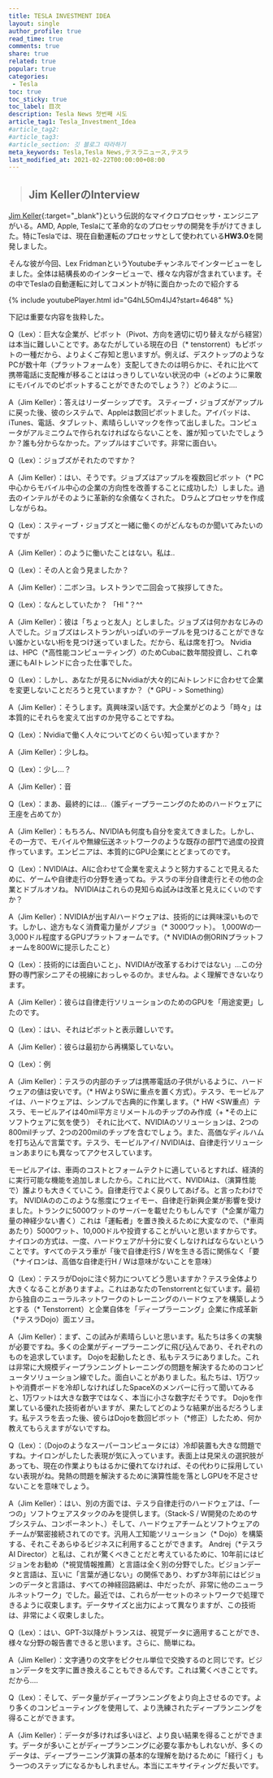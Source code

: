 ```yaml
---
title: TESLA INVESTMENT IDEA
layout: single
author_profile: true
read_time: true
comments: true
share: true
related: true
popular: true
categories:
 - Tesla
toc: true
toc_sticky: true
toc_label: 目次
description: Tesla News 첫번째 시도
article_tag1: Tesla_Investment_Idea
#article_tag2:
#article_tag3:
#article_section: 깃 블로그 따라하기
meta_keywords: Tesla,Tesla News,テスラニュース,テスラ
last_modified_at: 2021-02-22T00:00:00+08:00
---
```

> ## Jim KellerのInterview

[Jim Keller](https://ja.wikipedia.org/wiki/ジム・ケラー){:target="_blank"}という伝説的なマイクロプロセッサ・エンジニアがいる。AMD, Apple, Teslaにて革命的なのプロセッサの開発を手がけてきました。特にTeslaでは、現在自動運転のプロセッサとして使われている**HW3.0**を開発しました。   

そんな彼が今回、Lex FridmanというYoutubeチャンネルでインタービューをしました。全体は結構長めのインタービューで、様々な内容が含まれています。その中でTeslaの自動運転に対してコメントが特に面白かったので紹介する

{% include youtubePlayer.html id="G4hL5Om4IJ4?start=4648" %}

下記は重要な内容を抜粋した。

Q（Lex）：巨大な企業が、ピボット（Pivot、方向を適切に切り替えながら経営）は本当に難しいことです。あなたがしている現在の日（* tenstorrent）もピボットの一種だから、よりよくご存知と思いますが。例えば、デスクトップのようなPCが数十年（プラットフォームを）支配してきたのは明らかに、それに比べて携帯電話に支配権が移ることははっきりしていない状況の中（+どのように果敢にモバイルでのピボットすることができたのでしょう？）どのように....

A（Jim Keller）：答えはリーダーシップです。
スティーブ・ジョブズがアップルに戻った後、彼のシステムで、Appleは数回ピボットました。アイパッドは、iTunes、電話、タブレット、素晴らしいマックを作って出しました。コンピュータがアルミニウムで作られなければならないことを、誰が知っていたでしょうか？誰も分からなかった。アップルはすごいです。非常に面白い。


Q（Lex）：ジョブズがそれたのですか？

A（Jim Keller）：はい、そうです。ジョブズはアップルを複数回ピボット（* PC中心からモバイル中心の企業の方向性を改善することに成功した）しました。過去のインテルがそのように革新的な余儀なくされた。 Dラムとプロセッサを作成しながらね。


Q（Lex）：スティーブ・ジョブズと一緒に働くのがどんなものか聞いてみたいのですが

A（Jim Keller）：のように働いたことはない。私は..


Q（Lex）：その人と会う見ましたか？

A（Jim Keller）：二ボンヨ。レストランで二回会って挨拶してきた。


Q（Lex）：なんとしていたか？ 「Hl "？^^

A（Jim Keller）：彼は「ちょっと友人」としました。ジョブズは何かおなじみの人でした。ジョブズはレストランがいっぱいのテーブルを見つけることができない誰かといない桁を見つけ迷っていました。だから、私は席を打つ。
Nvidiaは、HPC（*高性能コンピューティング）のためCubaに数年間投資し、これ幸運にもAIトレンドに合った仕事でした。


Q（Lex）：しかし、あなたが見るにNvidiaが大々的にAiトレンドに合わせて企業を変更しないことだろうと見ていますか？（* GPU  - > Something）

A（Jim Keller）：そうします。真興味深い話です。大企業がどのよう「時々」は本質的にそれらを変えて出すのか見守ることですね。


Q（Lex）：Nvidiaで働く人々についてどのくらい知っていますか？

A（Jim Keller）：少しね。


Q（Lex）：少し...？

A（Jim Keller）：音


Q（Lex）：まあ、最終的には...（誰ディープラーニングのためのハードウェアに王座を占めてか）

A（Jim Keller）：もちろん、NVIDIAも何度も自分を変えてきました。しかし、その一方で、モバイルや無線伝送ネットワークのような既存の部門で過度の投資作っています。エンビニアは、本質的にGPU企業にとどまってのです。


Q（Lex）：NVIDIAは、AIに合わせて企業を変えようと努力することで見えるために、ゲームや自律走行の分野を通ってね。テスラの半分自律走行とその他の企業とドブルオソね。 NVIDIAはこれらの見知らぬ試みは改革と見えにくいのですか？

A（Jim Keller）：NVIDIAが出すAIハードウェアは、技術的には興味深いものです。しかし、途方もなく消費電力量がノプジョ（* 3000ワット）。 1,000Wの一3,000ドル程度するGPUプラットフォームです。（* NVIDIAの側ORINプラットフォームを800Wに提示したこと）


Q（Lex）：技術的には面白いこと」、NVIDIAが改革するわけではない」...この分野の専門家シニアその視線におっしゃるのか。ませんね。よく理解できないなります。

A（Jim Keller）：彼らは自律走行ソリューションのためのGPUを「用途変更」したのです。


Q（Lex）：はい、それはピボットと表示難しいです。

A（Jim Keller）：彼らは最初から再構築していない。

Q（Lex）：例

A（Jim Keller）：テスラの内部のチップは携帯電話の子供がいるように、ハードウェアの値は安いです。（* HWよりSWに重点を置く方式）。テスラ、モービルアイは、ハードウェアは、シンプルで古典的に作業します。（* HW <SW重点）テスラ、モービルアイは40mil平方ミリメートルのチップのみ作成（+ *その上にソフトウェアに気を使う）
それに比べて、NVIDIAのソリューションは、2つの800milチップ、2つの200milのチップを含むでしょう。また、高価なディルハムを打ち込んで言葉です。テスラ、モービルアイ/ NVIDIAは、自律走行ソリューションあまりにも異なってアクセスしています。

モービルアイは、車両のコストとフォームテクトに適しているとすれば、経済的に実行可能な機能を追加しましたから。これに比べて、NVIDIAは、（演算性能で）誰よりも大きくていこう。自律走行でよく戻りしてあげる。と言ったわけです。 NVIDIAののこのような態度にウェイモー、自律走行新興企業が影響を受けました。トランクに5000ワットのサーバーを載せたりもしんです（*企業が電力量の神経少ない書く）これは「運転者」を置き換えるために大変なので、（*車両あたり）5000ワット、10,000ドルや投資することがいいと思いますからです。
ナイロンの方式は、一度、ハードウェアが十分に安くしなければならないということです。すべてのテスラ車が「後で自律走行S / Wを生きる否に関係なく「要（*ナイロンは、高価な自律走行H / Wは意味がないことを意味）


Q（Lex）：テスラがDojoに注ぐ努力についてどう思いますか？テスラ全体より大きくなることがありますよ。これはあなたのTenstorrentと似ています。最初から独自のニューラルネットワークのトレーニングのハードウェアを構築しようとする（* Tenstorrent）と企業自体を「ディープラーニング」企業に作成革新（*テスラDojo）面エソヨ。

A（Jim Keller）：まず、この試みが素晴らしいと思います。私たちは多くの実験が必要ですね。多くの企業がディープラーニングに飛び込んであり、それぞれのものを追求しています。 Dojoを起動したとき、私もテスラにありました。これは非常に大規模ディープランニングトレーニングの問題を解決するためのコンピュータソリューション線でした。面白いことがありました。私たちは、1万ワットや消費ボードを冷却しなければしたSpaceXのメンバーに行って聞いてみると、1万ワットは大きな数字ではなく、本当に小さな数字だそうです。 Dojoを作業している優れた技術者がいますが、果たしてどのような結果が出るだろうします。私テスラを去った後、彼らはDojoを数回ピボット（*修正）したため、何か教えてもらえますがないですね。


Q（Lex）：（Dojoのようなスーパーコンピュータには）冷却装置も大きな問題ですね。ナイロンがしたした表現が気に入っています。表面上は見栄えの選択肢があっても、現在の作業よりもはるかに優れてなければ、その代わりに採用していない表現がね。発熱の問題を解決するために演算性能を落としGPUを不足させないことを意味でしょう。

A（Jim Keller）：はい、別の方面では、テスラ自律走行のハードウェアは、「一つの」ソフトウェアスタックのみを提供します。（Stack-S / W開発のためのサブシステム、コンポーネント、）そして、ハードウェアチームとソフトウェアのチームが緊密接続されてのです。汎用人工知能ソリューション（* Dojo）を構築する、それこそあらゆるビジネスに利用することができます。
Andrej（*テスラAI Director）と私は、これが驚くべきことだと考えているために、10年前にはビジョンをお勧め（*視覚情報推薦）と言語は全く別の分野でした。ビジョンデータと言語は、互いに「言葉が通じない」の関係であり、わずか3年前にはビジョンのデータと言語は、すべての神経回路網は、中だったが、非常に他のニューラルネットワーク」でした。最近では、これらが一セットのネットワークで処理できるように収束します。データサイズと出力によって異なりますが、この技術は、非常によく収束しました。


Q（Lex）：はい、GPT-3以降がトランスは、視覚データに適用することができ、様々な分野の報告書できると思います。さらに、簡単にね。

A（Jim Keller）：文字通りの文字をピクセル単位で交換するのと同じです。ビジョンデータを文字に置き換えることもできるんです。これは驚くべきことです。だから....


Q（Lex）：そして、データ量がディープランニングをより向上させるのです。より多くのコンピューティングを使用して、より洗練されたディープランニングを得ることができます。

A（Jim Keller）：データが多ければ多いほど、より良い結果を得ることができます。データが多いことがディープランニングに必要な事かもしれないが、多くのデータは、ディープラーニング演算の基本的な理解を助けるために「経行く」もう一つのステップになるかもしれません。本当にエキサイティングだ長いです。
